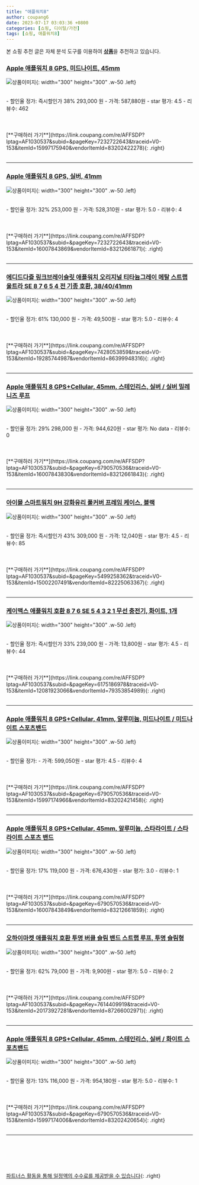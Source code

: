 ```yaml
---
title: "애플워치8"
author: coupang6
date: 2023-07-17 03:03:36 +0800
categories: [쇼핑, 디이털/가전]
tags: [쇼핑, 애플워치8]
---
```


본 쇼핑 추천 글은 자체 분석 도구를 이용하여 [**상품**](https://link.coupang.com/a/bao1ui)을 추천하고 있습니다.

### [Apple 애플워치 8 GPS, 미드나이트, 45mm](https://link.coupang.com/re/AFFSDP?lptag=AF1030537&subid=&pageKey=7232722643&traceid=V0-153&itemId=15997175940&vendorItemId=83202422278)

![상품이미지](https://thumbnail6.coupangcdn.com/thumbnails/remote/230x230ex/image/retail/images/2022/09/21/15/3/36846822-64d3-42fc-a16f-0022efcdd11c.jpg){: width="300" height="300" .w-50 .left}


<br>
- 할인율 정가: 즉시할인가 38%  293,000   원
- 가격: 587,880원
- star 평가: 4.5
- 리뷰수: 462
<br>
<br>
<br>
<br>
[**구매하러 가기**](https://link.coupang.com/re/AFFSDP?lptag=AF1030537&subid=&pageKey=7232722643&traceid=V0-153&itemId=15997175940&vendorItemId=83202422278){: .right}
<br>
<br>

---

### [Apple 애플워치 8 GPS, 실버, 41mm](https://link.coupang.com/re/AFFSDP?lptag=AF1030537&subid=&pageKey=7232722643&traceid=V0-153&itemId=16007843869&vendorItemId=83212661871)

![상품이미지](https://thumbnail8.coupangcdn.com/thumbnails/remote/230x230ex/image/retail/images/2022/09/22/12/6/5925e88e-513d-41a6-8a50-cbfa301209db.jpg){: width="300" height="300" .w-50 .left}


<br>
- 할인율 정가: 32%  253,000   원
- 가격: 528,310원
- star 평가: 5.0
- 리뷰수: 4
<br>
<br>
<br>
<br>
[**구매하러 가기**](https://link.coupang.com/re/AFFSDP?lptag=AF1030537&subid=&pageKey=7232722643&traceid=V0-153&itemId=16007843869&vendorItemId=83212661871){: .right}
<br>
<br>

---

### [에디드다즐 링크브레이슬릿 애플워치 오리지널 티타늄그레이 메탈 스트랩 울트라 SE 8 7 6 5 4 전 기종 호환, 38/40/41mm](https://link.coupang.com/re/AFFSDP?lptag=AF1030537&subid=&pageKey=7428053859&traceid=V0-153&itemId=19285744987&vendorItemId=86399948316)

![상품이미지](https://thumbnail7.coupangcdn.com/thumbnails/remote/230x230ex/image/vendor_inventory/efd5/bcf597ad705cfe2a6762aa641a82707169a3493d3074fd21a0c1890c18a5.jpg){: width="300" height="300" .w-50 .left}


<br>
- 할인율 정가: 61%  130,000   원
- 가격: 49,500원
- star 평가: 5.0
- 리뷰수: 4
<br>
<br>
<br>
<br>
[**구매하러 가기**](https://link.coupang.com/re/AFFSDP?lptag=AF1030537&subid=&pageKey=7428053859&traceid=V0-153&itemId=19285744987&vendorItemId=86399948316){: .right}
<br>
<br>

---

### [Apple 애플워치 8 GPS+Cellular, 45mm, 스테인리스, 실버 / 실버 밀레니즈 루프](https://link.coupang.com/re/AFFSDP?lptag=AF1030537&subid=&pageKey=6790570536&traceid=V0-153&itemId=16007843830&vendorItemId=83212661843)

![상품이미지](https://thumbnail8.coupangcdn.com/thumbnails/remote/230x230ex/image/retail/images/2022/09/22/12/7/7fb1dbd8-e313-4664-895e-34133b3800b6.jpg){: width="300" height="300" .w-50 .left}


<br>
- 할인율 정가: 29%  298,000   원
- 가격: 944,620원
- star 평가: No data
- 리뷰수: 0
<br>
<br>
<br>
<br>
[**구매하러 가기**](https://link.coupang.com/re/AFFSDP?lptag=AF1030537&subid=&pageKey=6790570536&traceid=V0-153&itemId=16007843830&vendorItemId=83212661843){: .right}
<br>
<br>

---

### [아이몰 스마트워치 9H 강화유리 풀커버 프레임 케이스, 블랙](https://link.coupang.com/re/AFFSDP?lptag=AF1030537&subid=&pageKey=5499258362&traceid=V0-153&itemId=15002207491&vendorItemId=82225063367)

![상품이미지](https://thumbnail6.coupangcdn.com/thumbnails/remote/230x230ex/image/rs_quotation_api/ov8bo8ka/d3f748db5b144bb3863934a4f2caac50.jpg){: width="300" height="300" .w-50 .left}


<br>
- 할인율 정가: 즉시할인가 43%  309,000   원
- 가격: 12,040원
- star 평가: 4.5
- 리뷰수: 85
<br>
<br>
<br>
<br>
[**구매하러 가기**](https://link.coupang.com/re/AFFSDP?lptag=AF1030537&subid=&pageKey=5499258362&traceid=V0-153&itemId=15002207491&vendorItemId=82225063367){: .right}
<br>
<br>

---

### [케이맥스 애플워치 호환 8 7 6 SE 5 4 3 2 1 무선 충전기, 화이트, 1개](https://link.coupang.com/re/AFFSDP?lptag=AF1030537&subid=&pageKey=6175186978&traceid=V0-153&itemId=12081923066&vendorItemId=79353854989)

![상품이미지](https://thumbnail7.coupangcdn.com/thumbnails/remote/230x230ex/image/vendor_inventory/c75c/974a1f61daa2385c285d2ebc656cfe4873744a9a896d03467573b6f58655.jpg){: width="300" height="300" .w-50 .left}


<br>
- 할인율 정가: 즉시할인가 33%  239,000   원
- 가격: 13,800원
- star 평가: 4.5
- 리뷰수: 44
<br>
<br>
<br>
<br>
[**구매하러 가기**](https://link.coupang.com/re/AFFSDP?lptag=AF1030537&subid=&pageKey=6175186978&traceid=V0-153&itemId=12081923066&vendorItemId=79353854989){: .right}
<br>
<br>

---

### [Apple 애플워치 8 GPS+Cellular, 41mm, 알루미늄, 미드나이트 / 미드나이트 스포츠밴드](https://link.coupang.com/re/AFFSDP?lptag=AF1030537&subid=&pageKey=6790570536&traceid=V0-153&itemId=15997174966&vendorItemId=83202421458)

![상품이미지](https://thumbnail6.coupangcdn.com/thumbnails/remote/230x230ex/image/retail/images/2022/09/21/15/4/f6bb7d49-876e-4917-8e9c-e9033bc245c0.jpg){: width="300" height="300" .w-50 .left}


<br>
- 할인율 정가: 
- 가격: 599,050원
- star 평가: 4.5
- 리뷰수: 4
<br>
<br>
<br>
<br>
[**구매하러 가기**](https://link.coupang.com/re/AFFSDP?lptag=AF1030537&subid=&pageKey=6790570536&traceid=V0-153&itemId=15997174966&vendorItemId=83202421458){: .right}
<br>
<br>

---

### [Apple 애플워치 8 GPS+Cellular, 45mm, 알루미늄, 스타라이트 / 스타라이트 스포츠 밴드](https://link.coupang.com/re/AFFSDP?lptag=AF1030537&subid=&pageKey=6790570536&traceid=V0-153&itemId=16007843849&vendorItemId=83212661859)

![상품이미지](https://thumbnail10.coupangcdn.com/thumbnails/remote/230x230ex/image/retail/images/2022/09/22/12/1/46c35122-7273-4b78-8404-e25c02c1e1e8.jpg){: width="300" height="300" .w-50 .left}


<br>
- 할인율 정가: 17%  119,000   원
- 가격: 676,430원
- star 평가: 3.0
- 리뷰수: 1
<br>
<br>
<br>
<br>
[**구매하러 가기**](https://link.coupang.com/re/AFFSDP?lptag=AF1030537&subid=&pageKey=6790570536&traceid=V0-153&itemId=16007843849&vendorItemId=83212661859){: .right}
<br>
<br>

---

### [오하이마켓 애플워치 호환 투명 버클 슬림 밴드 스트랩 루프, 투명 슬림형](https://link.coupang.com/re/AFFSDP?lptag=AF1030537&subid=&pageKey=7614409919&traceid=V0-153&itemId=20173927281&vendorItemId=87266002971)

![상품이미지](https://thumbnail7.coupangcdn.com/thumbnails/remote/230x230ex/image/vendor_inventory/ca98/698f4d27de08efcf4254ba2acd1c279dd7325181a25d261c35faf405e145.jpg){: width="300" height="300" .w-50 .left}


<br>
- 할인율 정가: 62%  79,000   원
- 가격: 9,900원
- star 평가: 5.0
- 리뷰수: 2
<br>
<br>
<br>
<br>
[**구매하러 가기**](https://link.coupang.com/re/AFFSDP?lptag=AF1030537&subid=&pageKey=7614409919&traceid=V0-153&itemId=20173927281&vendorItemId=87266002971){: .right}
<br>
<br>

---

### [Apple 애플워치 8 GPS+Cellular, 45mm, 스테인리스, 실버 / 화이트 스포츠밴드](https://link.coupang.com/re/AFFSDP?lptag=AF1030537&subid=&pageKey=6790570536&traceid=V0-153&itemId=15997174006&vendorItemId=83202420654)

![상품이미지](https://thumbnail9.coupangcdn.com/thumbnails/remote/230x230ex/image/retail/images/2022/09/21/15/0/131ca91c-ae67-408e-8abe-b667809f7be4.jpg){: width="300" height="300" .w-50 .left}


<br>
- 할인율 정가: 13%  116,000   원
- 가격: 954,180원
- star 평가: 5.0
- 리뷰수: 1
<br>
<br>
<br>
<br>
[**구매하러 가기**](https://link.coupang.com/re/AFFSDP?lptag=AF1030537&subid=&pageKey=6790570536&traceid=V0-153&itemId=15997174006&vendorItemId=83202420654){: .right}
<br>
<br>

---
<br><br><br><br><br> [파트너스 활동을 통해 일정액의 수수료를 제공받을 수 있습니다](https://link.coupang.com/a/bao1ui){: .right}